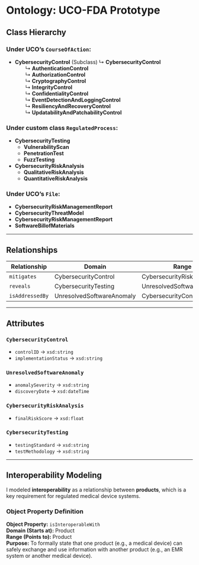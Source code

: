 # Ontology: UCO-FDA Prototype

## Class Hierarchy

### Under UCO’s `CourseOfAction`:
- **CybersecurityControl** (Subclass)
  ↳ **CybersecurityControl**  
  ↳ **AuthenticationControl**  
  ↳ **AuthorizationControl**  
  ↳ **CryptographyControl**  
  ↳ **IntegrityControl**  
  ↳ **ConfidentialityControl**  
  ↳ **EventDetectionAndLoggingControl**  
  ↳ **ResiliencyAndRecoveryControl**  
  ↳ **UpdatabilityAndPatchabilityControl**

### Under custom class `RegulatedProcess`:
- **CybersecurityTesting**
  - **VulnerabilityScan**
  - **PenetrationTest**
  - **FuzzTesting**
- **CybersecurityRiskAnalysis**
  - **QualitativeRiskAnalysis**
  - **QuantitativeRiskAnalysis**

### Under UCO’s `File`:
- **CybersecurityRiskManagementReport**
- **CybersecurityThreatModel**
- **CybersecurityRiskManagementReport**
- **SoftwareBillofMaterials**

---

## Relationships

| Relationship | Domain | Range |
|---------------|---------|--------|
| `mitigates` | CybersecurityControl | CybersecurityRiskAnalysis |
| `reveals` | CybersecurityTesting | UnresolvedSoftwareAnomaly |
| `isAddressedBy` | UnresolvedSoftwareAnomaly | CybersecurityControl |

---

## Attributes

### `CybersecurityControl`
- `controlID` → `xsd:string`
- `implementationStatus` → `xsd:string`

### `UnresolvedSoftwareAnomaly`
- `anomalySeverity` → `xsd:string`
- `discoveryDate` → `xsd:dateTime`

### `CybersecurityRiskAnalysis`
- `finalRiskScore` → `xsd:float`

### `CybersecurityTesting`
- `testingStandard` → `xsd:string`
- `testMethodology` → `xsd:string`

---

## Interoperability Modeling

I modeled **interoperability** as a relationship between **products**, which is a key requirement for regulated medical device systems.

### Object Property Definition

**Object Property:** `isInteroperableWith`  
**Domain (Starts at):** Product  
**Range (Points to):** Product  
**Purpose:** To formally state that one product (e.g., a medical device) can safely exchange and use information with another product (e.g., an EMR system or another medical device).

